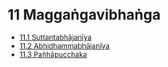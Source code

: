

# 11 Maggaṅgavibhaṅga

* [11.1 Suttantabhājanīya](11/11.1.md)
* [11.2 Abhidhammabhājanīya](11/11.2.md)
* [11.3 Pañhāpucchaka](11/11.3.md)



